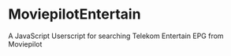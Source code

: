 MoviepilotEntertain
===================

A JavaScript Userscript for searching Telekom Entertain EPG from Moviepilot
